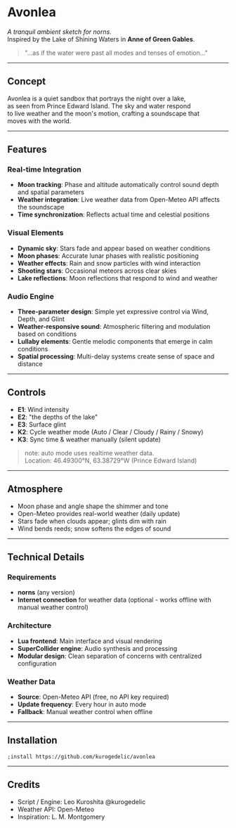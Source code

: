 # Avonlea

_A tranquil ambient sketch for norns._  
Inspired by the Lake of Shining Waters in **Anne of Green Gables**.

> "…as if the water were past all modes and tenses of emotion…"

---

## Concept

Avonlea is a quiet sandbox that portrays the night over a lake,  
as seen from Prince Edward Island. The sky and water respond  
to live weather and the moon's motion, crafting a soundscape that  
moves with the world.

---

## Features

### Real-time Integration
- **Moon tracking**: Phase and altitude automatically control sound depth and spatial parameters
- **Weather integration**: Live weather data from Open-Meteo API affects the soundscape
- **Time synchronization**: Reflects actual time and celestial positions

### Visual Elements
- **Dynamic sky**: Stars fade and appear based on weather conditions
- **Moon phases**: Accurate lunar phases with realistic positioning
- **Weather effects**: Rain and snow particles with wind interaction
- **Shooting stars**: Occasional meteors across clear skies
- **Lake reflections**: Moon reflections that respond to wind and weather

### Audio Engine
- **Three-parameter design**: Simple yet expressive control via Wind, Depth, and Glint
- **Weather-responsive sound**: Atmospheric filtering and modulation based on conditions
- **Lullaby elements**: Gentle melodic components that emerge in calm conditions
- **Spatial processing**: Multi-delay systems create sense of space and distance

---

## Controls

- **E1**: Wind intensity
- **E2**: "the depths of the lake"
- **E3**: Surface glint
- **K2**: Cycle weather mode (Auto / Clear / Cloudy / Rainy / Snowy)
- **K3**: Sync time & weather manually (silent update)

> note: auto mode uses realtime weather data.  
> Location: 46.49300°N, 63.38729°W (Prince Edward Island)

---

## Atmosphere

- Moon phase and angle shape the shimmer and tone
- Open-Meteo provides real-world weather (daily update)
- Stars fade when clouds appear; glints dim with rain
- Wind bends reeds; snow softens the edges of sound

---

## Technical Details

### Requirements
- **norns** (any version)
- **Internet connection** for weather data (optional - works offline with manual weather control)

### Architecture
- **Lua frontend**: Main interface and visual rendering
- **SuperCollider engine**: Audio synthesis and processing
- **Modular design**: Clean separation of concerns with centralized configuration

### Weather Data
- **Source**: Open-Meteo API (free, no API key required)
- **Update frequency**: Every hour in auto mode
- **Fallback**: Manual weather control when offline

---

## Installation

```
;install https://github.com/kurogedelic/avonlea
```

---

## Credits

- Script / Engine: Leo Kuroshita @kurogedelic
- Weather API: Open-Meteo
- Inspiration: L. M. Montgomery

